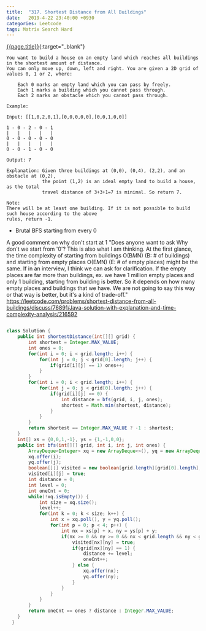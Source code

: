 ```yaml
---
title:  "317. Shortest Distance from All Buildings"
date:   2019-4-22 23:40:00 +0930
categories: Leetcode
tags: Matrix Search Hard
---
```


[{{page.title}}](https://leetcode.com/problems/shortest-distance-from-all-buildings/){:target="_blank"}

    You want to build a house on an empty land which reaches all buildings in the shortest amount of distance.
    You can only move up, down, left and right. You are given a 2D grid of values 0, 1 or 2, where:

        Each 0 marks an empty land which you can pass by freely.
        Each 1 marks a building which you cannot pass through.
        Each 2 marks an obstacle which you cannot pass through.

    Example:

    Input: [[1,0,2,0,1],[0,0,0,0,0],[0,0,1,0,0]]

    1 - 0 - 2 - 0 - 1
    |   |   |   |   |
    0 - 0 - 0 - 0 - 0
    |   |   |   |   |
    0 - 0 - 1 - 0 - 0

    Output: 7

    Explanation: Given three buildings at (0,0), (0,4), (2,2), and an obstacle at (0,2),
                 the point (1,2) is an ideal empty land to build a house, as the total
                 travel distance of 3+3+1=7 is minimal. So return 7.

    Note:
    There will be at least one building. If it is not possible to build such house according to the above
    rules, return -1.


* Brutal BFS starting from every 0

A good comment on why don't start at 1
"Does anyone want to ask Why don't we start from '0'? This is also what I am thinking. At the first glance, the time complexity of starting from buildings O(B*M*N) (B: # of buildings) and starting from empty places O(E*M*N) (E: # of empty places) might be the same. If in an interview, I think we can ask for clarification. If the empty places are far more than buildings, ex. we have 1 million empty places and only 1 building, starting from building is better. So it depends on how many empty places and buildings that we have. We are not going to say this way or that way is better, but it's a kind of trade-off."
https://leetcode.com/problems/shortest-distance-from-all-buildings/discuss/76891/Java-solution-with-explanation-and-time-complexity-analysis/216592

```java

class Solution {
    public int shortestDistance(int[][] grid) {
        int shortest = Integer.MAX_VALUE;
        int ones = 0;
        for(int i = 0; i < grid.length; i++) {
            for(int j = 0; j < grid[0].length; j++) {
                if(grid[i][j] == 1) ones++;
            }
        }
        for(int i = 0; i < grid.length; i++) {
            for(int j = 0; j < grid[0].length; j++) {
                if(grid[i][j] == 0) {
                    int distance = bfs(grid, i, j, ones);
                    shortest = Math.min(shortest, distance);
                }
            }
        }
        return shortest == Integer.MAX_VALUE ? -1 : shortest;
    }
    int[] xs = {0,0,1,-1}, ys = {1,-1,0,0};
    public int bfs(int[][] grid, int i, int j, int ones) {
        ArrayDeque<Integer> xq = new ArrayDeque<>(), yq = new ArrayDeque<>();
        xq.offer(i);
        yq.offer(j);
        boolean[][] visited = new boolean[grid.length][grid[0].length];
        visited[i][j] = true;
        int distance = 0;
        int level = 0;
        int oneCnt = 0;
        while(!xq.isEmpty()) {
            int size = xq.size();
            level++;
            for(int k = 0; k < size; k++) {
                int x = xq.poll(), y = yq.poll();
                for(int p = 0; p < 4; p++) {
                    int nx = xs[p] + x, ny = ys[p] + y;
                    if(nx >= 0 && ny >= 0 && nx < grid.length && ny < grid[0].length && !visited[nx][ny] && grid[nx][ny] != 2) {
                        visited[nx][ny] = true;
                        if(grid[nx][ny] == 1) {
                            distance += level;
                            oneCnt++;
                        } else {
                            xq.offer(nx);
                            yq.offer(ny);
                        }
                    }
                }
            }
        }
        return oneCnt == ones ? distance : Integer.MAX_VALUE;
    }
  }
```
